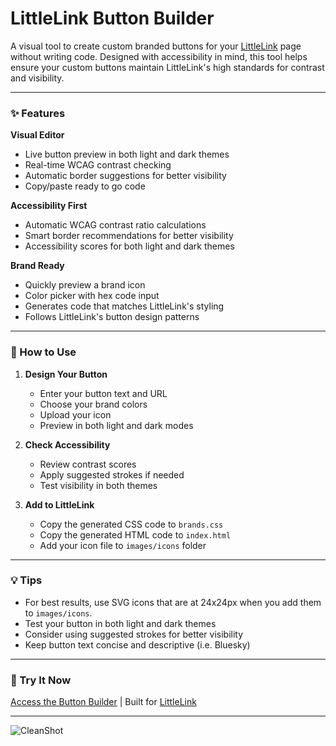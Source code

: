 # LittleLink Button Builder
A visual tool to create custom branded buttons for your [LittleLink](https://github.com/sethcottle/littlelink) page without writing code. Designed with accessibility in mind, this tool helps ensure your custom buttons maintain LittleLink's high standards for contrast and visibility.

---
### ✨ Features

**Visual Editor**
- Live button preview in both light and dark themes
- Real-time WCAG contrast checking
- Automatic border suggestions for better visibility
- Copy/paste ready to go code

**Accessibility First**
- Automatic WCAG contrast ratio calculations
- Smart border recommendations for better visibility
- Accessibility scores for both light and dark themes

**Brand Ready**
- Quickly preview a brand icon
- Color picker with hex code input
- Generates code that matches LittleLink's styling
- Follows LittleLink's button design patterns

---
### 🚀 How to Use

1. **Design Your Button**
   - Enter your button text and URL
   - Choose your brand colors
   - Upload your icon
   - Preview in both light and dark modes

2. **Check Accessibility**
   - Review contrast scores
   - Apply suggested strokes if needed
   - Test visibility in both themes

3. **Add to LittleLink**
   - Copy the generated CSS code to `brands.css`
   - Copy the generated HTML code to `index.html`
   - Add your icon file to `images/icons` folder

---
### 💡 Tips

- For best results, use SVG icons that are at 24x24px when you add them to `images/icons`.
- Test your button in both light and dark themes
- Consider using suggested strokes for better visibility
- Keep button text concise and descriptive (i.e. Bluesky)

---
### 🔗 Try It Now

[Access the Button Builder](https://builder.littlelink.io) | Built for [LittleLink](https://github.com/sethcottle/littlelink)

---
![CleanShot](https://github.com/user-attachments/assets/288de5ee-b719-4595-8920-f6dfadd88b86)
